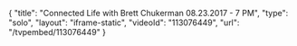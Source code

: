 {
    "title": "Connected Life with Brett Chukerman 08.23.2017 - 7 PM",
    "type": "solo",
    "layout": "iframe-static",
    "videoId": "113076449",
    "url": "\/tvpembed\/113076449"
}